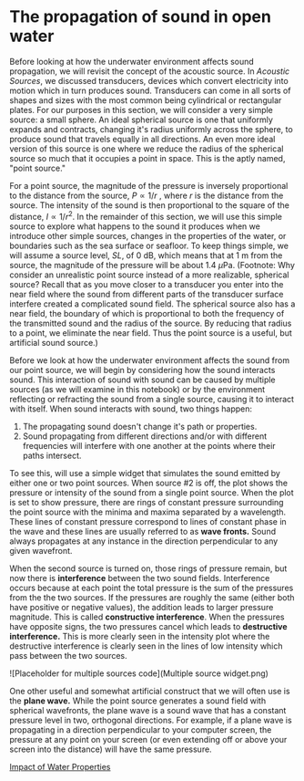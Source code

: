 # The propagation of sound in open water

Before looking at how the underwater environment affects sound propagation, we will revisit the concept of the acoustic source. In _Acoustic Sources_, we discussed transducers, devices which convert electricity into motion which in turn produces sound. Transducers can come in all sorts of shapes and sizes with the most common being cylindrical or rectangular plates. For our purposes in this section, we will consider a very simple source: a small sphere. An ideal spherical source is one that uniformly expands and contracts, changing it's radius uniformly across the sphere, to produce sound that travels equally in all directions. An even more ideal version of this source is one where we reduce the radius of the spherical source so much that it occupies a point in space. This is the aptly named, "point source."

For a point source, the magnitude of the pressure is inversely proportional to the distance from the source, $P \propto 1/r$ , where $r$ is the distance from the source. The intensity of the sound is then proportional to the square of the distance, $I \propto 1/r^2$. In the remainder of this section, we will use this simple source to explore what happens to the sound it produces when we introduce other simple sources, changes in the properties of the water, or boundaries such as the sea surface or seafloor. To keep things simple, we will assume a source level, $SL$, of 0 dB, which means that at 1 m from the source, the magnitude of the pressure will be about 1.4 $\mu$Pa. (Footnote: Why consider an unrealistic point source instead of a more realizable, spherical source? Recall that as you move closer to a transducer you enter into the near field where the sound from different parts of the transducer surface interfere created a complicated sound field. The spherical source also has a near field, the boundary of which is proportional to both the frequency of the transmitted sound and the radius of the source. By reducing that radius to a point, we eliminate the near field. Thus the point source is a useful, but artificial sound source.)

Before we look at how the underwater environment affects the sound from our point source, we will begin by considering how the sound interacts sound. This interaction of sound with sound can be caused by multiple sources (as we will examine in this notebook) or by the environment reflecting or refracting the sound from a single source, causing it to interact with itself. When sound interacts with sound, two things happen:

1. The propagating sound doesn't change it's path or properties.
2. Sound propagating from different directions and/or with different frequencies will interfere with one another at the points where their paths intersect.

To see this, will use a simple widget that simulates the sound emitted by either one or two point sources. When source #2 is off, the plot shows the pressure or intensity of the sound from a single point source. When the plot is set to show pressure, there are rings of constant pressure surrounding the point source with the minima and maxima separated by a wavelength. These lines of constant pressure correspond to lines of constant phase in the wave and these lines are usually referred to as **wave fronts.** Sound always propagates at any instance in the direction perpendicular to any given wavefront. 

When the second source is turned on, those rings of pressure remain, but now there is **interference** between the two sound fields. Interference occurs because at each point the total pressure is the sum of the pressures from the the two sources. If the pressures are roughly the same (either both have positive or negative values), the addition leads to larger pressure magnitude. This is called __constructive interference__. When the pressures have opposite signs, the two pressures cancel which leads to **destructive interference.** This is more clearly seen in the intensity plot where the destructive interference is clearly seen in the lines of low intensity which pass between the two sources. 

![Placeholder for multiple sources code](Multiple source widget.png)
<!--
Widget or python code corresponding to the Matlab script, 'TL_WIDGET_Multiple_Source.m'

-->

One other useful and somewhat artificial construct that we will often use is the **plane wave.** While the point source generates a sound field with spherical wavefronts, the plane wave is a sound wave that has a constant pressure level in two, orthogonal directions. For example, if a plane wave is propagating in a direction perpendicular to your computer screen, the pressure at any point on your screen (or even extending off or above your screen into the distance) will have the same pressure. 

[Impact of Water Properties](TL_3_Impact_of_Water_Properties)
